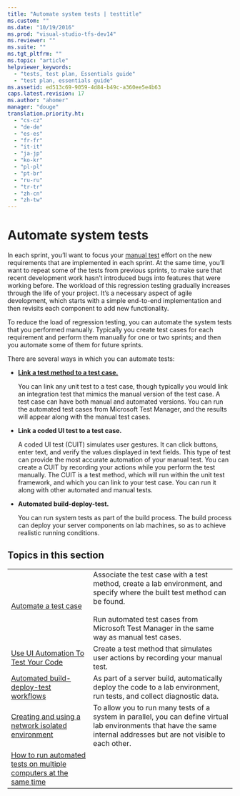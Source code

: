 ```yaml
---
title: "Automate system tests | testtitle"
ms.custom: ""
ms.date: "10/19/2016"
ms.prod: "visual-studio-tfs-dev14"
ms.reviewer: ""
ms.suite: ""
ms.tgt_pltfrm: ""
ms.topic: "article"
helpviewer_keywords: 
  - "tests, test plan, Essentials guide"
  - "test plan, essentials guide"
ms.assetid: ed513c69-9059-4d84-b49c-a360ee5e4b63
caps.latest.revision: 17
ms.author: "ahomer"
manager: "douge"
translation.priority.ht: 
  - "cs-cz"
  - "de-de"
  - "es-es"
  - "fr-fr"
  - "it-it"
  - "ja-jp"
  - "ko-kr"
  - "pl-pl"
  - "pt-br"
  - "ru-ru"
  - "tr-tr"
  - "zh-cn"
  - "zh-tw"
---
```

# Automate system tests
In each sprint, you’ll want to focus your [manual test](../test/planning-manual-tests-using-the-web-portal.md) effort on the new requirements that are implemented in each sprint. At the same time, you’ll want to repeat some of the tests from previous sprints, to make sure that recent development work hasn’t introduced bugs into features that were working before. The workload of this regression testing gradually increases through the life of your project. It’s a necessary aspect of agile development, which starts with a simple end-to-end implementation and then revisits each component to add new functionality.  
  
 To reduce the load of regression testing, you can automate the system tests that you performed manually. Typically you create test cases for each requirement and perform them manually for one or two sprints; and then you automate some of them for future sprints.  
  
 There are several ways in which you can automate tests:  
  
-   **[Link a test method to a test case.](../test/automate-a-test-case-in-microsoft-test-manager.md)**  
  
     You can link any unit test to a test case, though typically you would link an integration test that mimics the manual version of the test case. A test case can have both manual and automated versions. You can run the automated test cases from Microsoft Test Manager, and the results will appear along with the manual test cases.  
  
-   **Link a coded UI test to a test case.**  
  
     A coded UI test (CUIT) simulates user gestures. It can click buttons, enter text, and verify the values displayed in text fields. This type of test can provide the most accurate automation of your manual test. You can create a CUIT by recording your actions while you perform the test manually. The CUIT is a test method, which will run within the unit test framework, and which you can link to your test case. You can run it along with other automated and manual tests.  
  
-   **Automated build-deploy-test.**  
  
     You can run system tests as part of the build process. The build process can deploy your server components on lab machines, so as to achieve realistic running conditions.  
  
## Topics in this section  
  
|||  
|-|-|  
|[Automate a test case](../test/automate-a-test-case-in-microsoft-test-manager.md)|Associate the test case with a test method, create a lab environment, and specify where the built test method can be found.<br /><br /> Run automated test cases from Microsoft Test Manager in the same way as manual test cases.|  
|[Use UI Automation To Test Your Code](../code-quality/use-ui-automation-to-test-your-code.md)|Create a test method that simulates user actions by recording your manual test.|  
|[Automated build-deploy-test workflows](../test/automated-build-deploy-test-workflows.md)|As part of a server build, automatically deploy the code to a lab environment, run tests, and collect diagnostic data.|  
|[Creating and using a network isolated environment](../test/creating-and-using-a-network-isolated-environment.md)|To allow you to run many tests of a system in parallel, you can define virtual lab environments that have the same internal addresses but are not visible to each other.|  
|[How to run automated tests on multiple computers at the same time](../test/how-to-run-automated-tests-on-multiple-computers-at-the-same-time.md)||